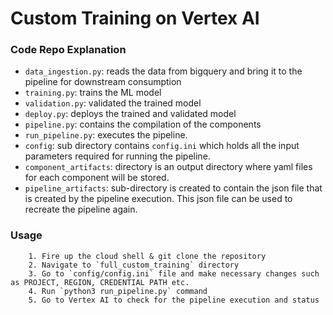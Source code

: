 # Custom Training on Vertex AI

### Code Repo Explanation
- `data_ingestion.py`: reads the data from bigquery and bring it to the pipeline for downstream consumption
- `training.py`: trains the ML model
- `validation.py`: validated the trained model
- `deploy.py`: deploys the trained and validated model
- `pipeline.py`: contains the compilation of the components 
- `run_pipeline.py`: executes the pipeline.
- `config`: sub directory contains `config.ini` which holds all the input parameters required for running the pipeline. 
- `component_artifacts`: directory is an output directory where yaml files for each component will be stored. 
- `pipeline_artifacts`: sub-directory is created to contain the json file that is created by the pipeline execution. This json file can be used to recreate the pipeline again. 

### Usage
```
    1. Fire up the cloud shell & git clone the repository
    2. Navigate to `full_custom_training` directory
    3. Go to `config/config.ini` file and make necessary changes such as PROJECT, REGION, CREDENTIAL PATH etc.
    4. Run `python3 run_pipeline.py` command
    5. Go to Vertex AI to check for the pipeline execution and status
```


